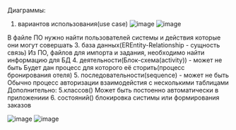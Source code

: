 Диаграммы:
1. вариантов использования(use case)
   ![image](https://github.com/Kulikov205/DemoEkzamen/assets/97594290/61472817-aaf9-478f-bc8a-3102de644abd)
![image](https://github.com/Kulikov205/DemoEkzamen/assets/97594290/3bb8c7e3-e8f2-40e0-83fc-880e64a48d5a)


В файле ПО нужно найти пользователей системы и действия которые они могут совершать
3. база данных(EREntity-Relationship - сущность связь)
Из ПО, файлов для импорта и задания, необходимо найти информацию для БД
4. деятельности(Блок-схема(activity)) - может не быть
Будет дан процесс для которого её сторить(процесс бронирования отеля) 
5. последовательности(sequence) - может не быть
Обычно процесс авторизации взаимодейстия с несколькими таблицами
Дополнительно: 
5.классов()
Может быть постоенно автоматически в приложениии 
6. состояний() 
блокировка систимы или формирования заказов

![image](https://github.com/Kulikov205/DemoEkzamen/assets/97594290/c690d765-589d-46b9-b1a7-51e68b6f9aa3)
![image](https://github.com/Kulikov205/DemoEkzamen/assets/97594290/af5da3cd-eaa5-4761-9a9d-63673cf24eee)
